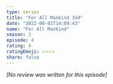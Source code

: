 ```yaml
---
type: series
title: "For All Mankind 3x4"
date: "2022-08-01T14:09:43"
name: "For All Mankind"
season: 3
episode: 4
rating: 4
ratingEmoji: ⭐️⭐️⭐️⭐️
share: false
---
```


*[No review was written for this episode]*
